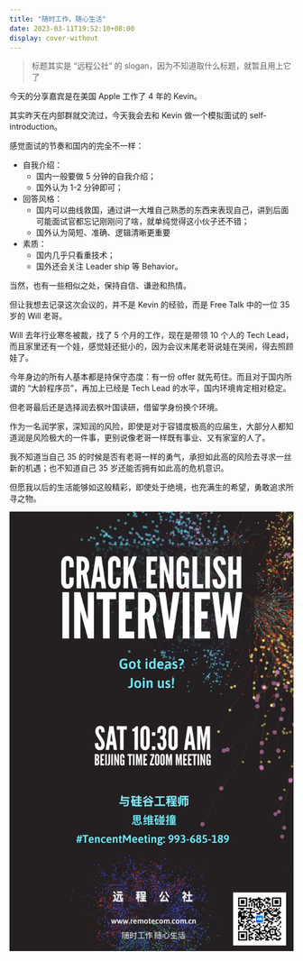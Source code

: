 ```yaml
---
title: "随时工作，随心生活"
date: 2023-03-11T19:52:10+08:00
display: cover-without
---
```


> 标题其实是 “远程公社” 的 slogan，因为不知道取什么标题，就暂且用上它了

今天的分享嘉宾是在美国 Apple 工作了 4 年的 Kevin。

其实昨天在内部群就交流过，今天我会去和 Kevin 做一个模拟面试的 self-introduction。

感觉面试的节奏和国内的完全不一样：

- 自我介绍：
  - 国内一般要做 5 分钟的自我介绍；
  - 国外认为 1-2 分钟即可；
- 回答风格：
  - 国内可以曲线救国，通过讲一大堆自己熟悉的东西来表现自己，讲到后面可能面试官都忘记刚刚问了啥，就单纯觉得这小伙子还不错；
  - 国外认为简短、准确、逻辑清晰更重要
- 素质：
  - 国内几乎只看重技术；
  - 国外还会关注 Leader ship 等 Behavior。

当然，也有一些相似之处，保持自信、谦逊和热情。

但让我想去记录这次会议的，并不是 Kevin 的经验，而是 Free Talk 中的一位 35 岁的 Will 老哥。

Will 去年行业寒冬被裁，找了 5 个月的工作，现在是带领 10 个人的 Tech Lead，而且家里还有一个娃，感觉娃还挺小的，因为会议末尾老哥说娃在哭闹，得去照顾娃了。

今年身边的所有人基本都是持保守态度：有一份 offer 就先苟住。而且对于国内所谓的 “大龄程序员”，再加上已经是 Tech Lead 的水平，国内环境肯定相对稳定。

但老哥最后还是选择润去枫叶国读研，借留学身份换个环境。

作为一名润学家，深知润的风险，即使是对于容错度极高的应届生，大部分人都知道润是风险极大的一件事，更别说像老哥一样既有事业、又有家室的人了。

我不知道当自己 35 的时候是否有老哥一样的勇气，承担如此高的风险去寻求一丝新的机遇；也不知道自己 35 岁还能否拥有如此高的危机意识。

但愿我以后的生活能够如这般精彩，即使处于绝境，也充满生的希望，勇敢追求所寻之物。

![poster](images/POSTER.JPG)